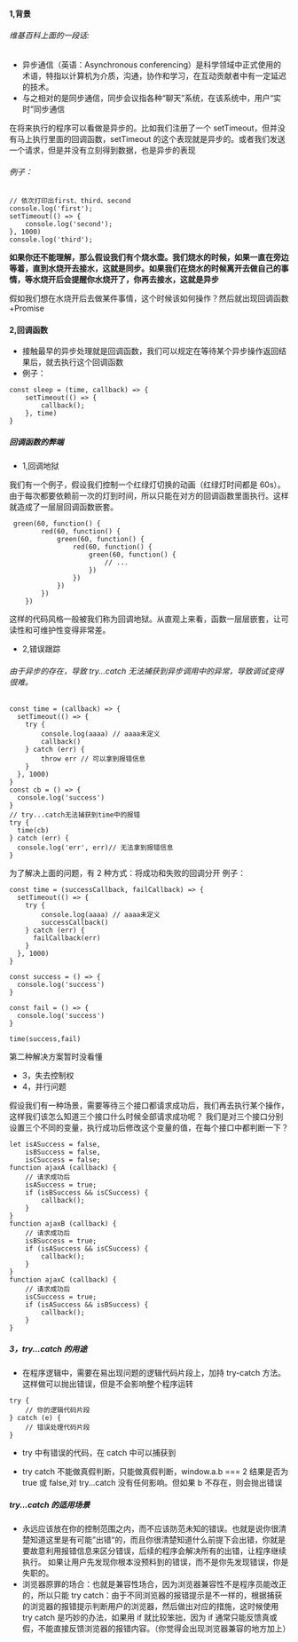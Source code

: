 <!--
 * @Description:try...catch + 回调函数
 * @Author: xiao.zhang
 * @Date: 2020-10-23 15:42:08
 * @LastEditors: xiao.zhang
 * @LastEditTime: 2020-10-26 16:37:08
-->

#### 1,背景

###### 维基百科上面的一段话:

- 异步通信（英语：Asynchronous conferencing）是科学领域中正式使用的术语，特指以计算机为介质，沟通，协作和学习，在互动贡献者中有一定延迟的技术。
- 与之相对的是同步通信，同步会议指各种“聊天”系统，在该系统中，用户“实时”同步通信

在将来执行的程序可以看做是异步的。比如我们注册了一个 setTimeout，但并没有马上执行里面的回调函数，setTimeout 的这个表现就是异步的。或者我们发送一个请求，但是并没有立刻得到数据，也是异步的表现

###### 例子：

```
// 依次打印出first、third、second
console.log('first');
setTimeout(() => {
    console.log('second');
}, 1000)
console.log('third');
```

**如果你还不能理解，那么假设我们有个烧水壶。我们烧水的时候，如果一直在旁边等着，直到水烧开去接水，这就是同步。如果我们在烧水的时候离开去做自己的事情，等水烧开后会提醒你水烧开了，你再去接水，这就是异步**

假如我们想在水烧开后去做某件事情，这个时候该如何操作？然后就出现回调函数+Promise

#### 2,回调函数

- 接触最早的异步处理就是回调函数，我们可以规定在等待某个异步操作返回结果后，就去执行这个回调函数
- 例子：

```
const sleep = (time, callback) => {
    setTimeout(() => {
        callback();
    }, time)
}
```

##### 回调函数的弊端

- 1,回调地狱

我们有一个例子，假设我们控制一个红绿灯切换的动画（红绿灯时间都是 60s）。由于每次都要依赖前一次的灯到时间，所以只能在对方的回调函数里面执行。这样就造成了一层层回调函数嵌套。

```
 green(60, function() {
        red(60, function() {
            green(60, function() {
                red(60, function() {
                    green(60, function() {
                        // ...
                    })
                })
            })
        })
    })
```

这样的代码风格一般被我们称为回调地狱。从直观上来看，函数一层层嵌套，让可读性和可维护性变得非常差。

- 2,错误跟踪

###### 由于异步的存在，导致 try...catch 无法捕获到异步调用中的异常，导致调试变得很难。

```
const time = (callback) => {
  setTimeout(() => {
    try {
        console.log(aaaa) // aaaa未定义
        callback()
    } catch (err) {
        throw err // 可以拿到报错信息
    }
  }, 1000)
}
const cb = () => {
  console.log('success')
}
// try...catch无法捕获到time中的报错
try {
  time(cb)
} catch (err) {
  console.log('err', err)// 无法拿到报错信息
}
```

为了解决上面的问题，有 2 种方式：将成功和失败的回调分开
例子：

```
const time = (successCallback, failCallback) => {
  setTimeout(() => {
    try {
        console.log(aaaa) // aaaa未定义
        successCallback()
    } catch (err) {
      failCallback(err)
    }
  }, 1000)
}

const success = () => {
  console.log('success')
}

const fail = () => {
  console.log('success')
}

time(success,fail)
```

第二种解决方案暂时没看懂

- 3，失去控制权
- 4，并行问题

假设我们有一种场景，需要等待三个接口都请求成功后，我们再去执行某个操作，这样我们该怎么知道三个接口什么时候全部请求成功呢？
我们是对三个接口分别设置三个不同的变量，执行成功后修改这个变量的值，在每个接口中都判断一下？

```
let isASuccess = false,
    isBSuccess = false,
    isCSuccess = false;
function ajaxA (callback) {
    // 请求成功后
    isASuccess = true;
    if (isBSuccess && isCSuccess) {
        callback();
    }
}
function ajaxB (callback) {
    // 请求成功后
    isBSuccess = true;
    if (isASuccess && isCSuccess) {
        callback();
    }
}
function ajaxC (callback) {
    // 请求成功后
    isCSuccess = true;
    if (isASuccess && isBSuccess) {
        callback();
    }
}
```

##### 3，try...catch 的用途

- 在程序逻辑中，需要在易出现问题的逻辑代码片段上，加持 try-catch 方法。
  这样做可以抛出错误，但是不会影响整个程序运转

```
try {
	// 你的逻辑代码片段
} catch (e) {
	// 错误处理代码片段
}
```

- try 中有错误的代码，在 catch 中可以捕获到

- try catch 不能做真假判断，只能做真假判断，window.a.b === 2 结果是否为 true 或 false,对 try...catch 没有任何影响。但如果 b 不存在，则会抛出错误

##### try...catch 的适用场景

- 永远应该放在你的控制范围之内，而不应该防范未知的错误。也就是说你很清楚知道这里是有可能”出错“的，而且你很清楚知道什么前提下会出错，你就是要故意利用报错信息来区分错误，后续的程序会解决所有的出错，让程序继续执行。
  如果让用户先发现你根本没预料到的错误，而不是你先发现错误，你是失职的。
- 浏览器原罪的场合：也就是兼容性场合，因为浏览器兼容性不是程序员能改正的，所以只能 try catch：由于不同浏览器的报错提示是不一样的，根据捕获的浏览器的报错提示判断用户的浏览器，然后做出对应的措施，这时候使用 try catch 是巧妙的办法，如果用 if 就比较笨拙，因为 if 通常只能反馈真或假，不能直接反馈浏览器的报错内容。（你觉得会出现浏览器兼容的地方加上）
